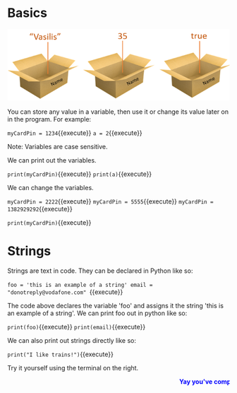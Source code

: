 # Basics
![Variables](./assets/variables.png)

You can store any value in a variable, then use it or change its value later on in the program. For example:

`myCardPin = 1234`{{execute}}
`a = 2`{{execute}}

Note: Variables are case sensitive.

We can print out the variables.

`print(myCardPin)`{{execute}}
`print(a)`{{execute}}

We can change the variables.

`myCardPin = 2222`{{execute}}
`myCardPin = 5555`{{execute}}
`myCardPin = 1382929292`{{execute}}

`print(myCardPin)`{{execute}}

# Strings
Strings are text in code. They can be declared in Python like so:

`foo = 'this is an example of a string'
email = "donotreply@vodafone.com"
`{{execute}}

The code above declares the variable 'foo' and assigns it the string 'this is an example of a string'. We can print foo out in python like so:

`print(foo)`{{execute}}
`print(email)`{{execute}}

We can also print out strings directly like so:

`print("I like trains!")`{{execute}}

Try it yourself using the terminal on the right.

<marquee style='color: blue;'><b>Yay you've completed part 1!</b></marquee>
